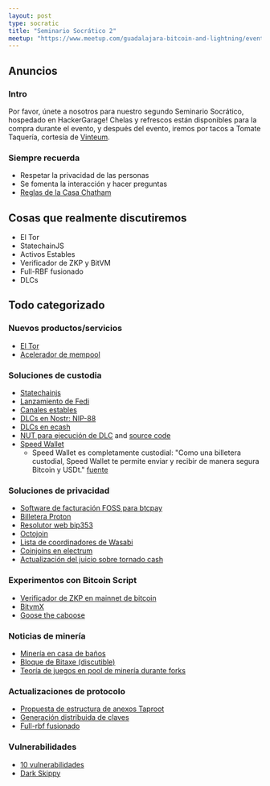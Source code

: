 ```yaml
---
layout: post
type: socratic
title: "Seminario Socrático 2"
meetup: "https://www.meetup.com/guadalajara-bitcoin-and-lightning/events/302659363/"
---
```


## Anuncios
### Intro
Por favor, únete a nosotros para nuestro segundo Seminario Socrático, hospedado en HackerGarage! Chelas y refrescos están disponibles para la compra durante el evento, y después del evento, iremos por tacos a Tomate Taquería, cortesía de [Vinteum](https://vinteum.org/).

### Siempre recuerda
- Respetar la privacidad de las personas
- Se fomenta la interacción y hacer preguntas
- [Reglas de la Casa Chatham](https://www.chathamhouse.org/about-us/chatham-house-rule)


## Cosas que realmente discutiremos

- El Tor
- StatechainJS
- Activos Estables
- Verificador de ZKP y BitVM
- Full-RBF fusionado
- DLCs

## Todo categorizado
### Nuevos productos/servicios

- [El Tor](https://blog.bitfinex.com/education/what-is-the-el-tor-high-capacity-tor-network/)
- [Acelerador de mempool](https://mempool.space/accelerator)

### Soluciones de custodia

- [Statechainjs](https://github.com/supertestnet/statechainjs)
- [Lanzamiento de Fedi](https://www.fedi.xyz/blog/fedi-launches-world-s-first-community-superapp)
- [Canales estables](https://stablechannels.com/)
- [DLCs en Nostr: NIP-88](https://github.com/nostr-protocol/nips/pull/919)
- [DLCs en ecash](https://www.nobsbitcoin.com/discreet-log-contracts-with-ecash-notes/)
- [NUT para ejecución de DLC](https://www.nobsbitcoin.com/discreet-log-contracts-with-ecash-notes/) and [source code](https://github.com/cashubtc/nuts/pull/128)
- [Speed Wallet](https://www.tryspeed.com/blog/speed-wallet-introduces-usdt-on-lightning/)
    - Speed Wallet es completamente custodial: "Como una billetera custodial, Speed Wallet te permite enviar y recibir de manera segura Bitcoin y USDt." [fuente](https://apps.apple.com/us/app/speed-bitcoin-wallet/id6462426281)

### Soluciones de privacidad

- [Software de facturación FOSS para btcpay](https://x.com/BtcpayServer/status/1808501653319926208)
- [Billetera Proton](https://proton.me/blog/proton-wallet-launch)
- [Resolutor web bip353](https://satsto.me/)
- [Octojoin](https://groups.google.com/g/bitcoindev/c/aAJrGBf_oS4)
- [Lista de coordinadores de Wasabi](https://wasabist.io/)
- [Coinjoins en electrum](https://www.nobsbitcoin.com/how-to-use-electrum-plugin-for-joinstr/)
- [Actualización del juicio sobre tornado cash](https://www.therage.co/roman-storm-judge-grants-delay-of-tornado-cash-trial/)

### Experimentos con Bitcoin Script

- [Verificador de ZKP en mainnet de bitcoin](https://cointelegraph.com/news/bitcoin-mainnet-first-verified-zk-proof)
- [BitvmX](https://bitvmx.org/)
- [Goose the caboose](https://github.com/Bitcoin-Wildlife-Sanctuary/covenants-examples?tab=readme-ov-file#caboose-the-state-carrying-utxo-via-p2wsh)

### Noticias de minería

- [Minería en casa de baños](https://www.datacenterdynamics.com/en/news/brooklyn-bathhouse-heats-water-with-bitcoin-mining/)
- [Bloque de Bitaxe (discutible)](https://x.com/bitentrepreneur/status/1816173826754929125)
- [Teoría de juegos en pool de minería durante forks](https://b10c.me/blog/014-mining-pool-behavior-during-forks/)

### Actualizaciones de protocolo

- [Propuesta de estructura de anexos Taproot](https://lists.linuxfoundation.org/pipermail/bitcoin-dev/2023-June/021731.html)
- [Generación distribuida de claves](https://groups.google.com/g/bitcoindev/c/HE3HSnGTpoQ)
- [Full-rbf fusionado](https://twitter.com/0xB10C/status/1820558601439547864)

### Vulnerabilidades

- [10 vulnerabilidades](https://groups.google.com/g/bitcoindev/c/_ys3Eu8-ORA)
- [Dark Skippy](https://x.com/utxoclub/status/1820520960476561825)
